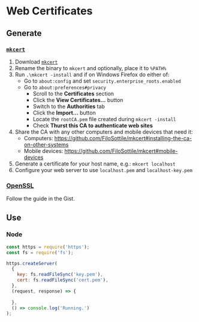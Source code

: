 # Web Certificates

## Generate

### [`mkcert`](https://github.com/FiloSottile/mkcert)

1. Download [`mkcert`](https://github.com/FiloSottile/mkcert/releases)
2. Rename the binary to `mkcert` and optionally, place it to `%PATH%`
3. Run `.\mkcert -install` and if on Windows Firefox do either of:
   - Go to `about:config` and set `security.enterprise_roots.enabled`
   - Go to `about:preferences#privacy`
     - Scroll to the **Certificates** section
     - Click the **View Certificates…** button
     - Switch to the **Authorities** tab
     - Click the **Import…** button
     - Locate the `rootCA.pem` file created during `mkcert -install`
     - Check **Thurst this CA to authenticate web sites**
4. Share the CA with any other computers and mobile devices that need it:
   - Computers: https://github.com/FiloSottile/mkcert#installing-the-ca-on-other-systems
   - Mobile devices: https://github.com/FiloSottile/mkcert#mobile-devices
5. Generate a certificate for your host name, e.g.: `mkcert localhost`
6. Configure your web server to use `localhost.pem` and `localhost-key.pem`

### [OpenSSL](https://gist.github.com/cecilemuller/9492b848eb8fe46d462abeb26656c4f8)

Follow the guide in the Gist.

## Use

### Node

```js
const https = require('https');
const fs = require('fs');

https.createServer(
  {
    key: fs.readFileSync('key.pem'),
    cert: fs.readFileSync('cert.pem'),
  },
  (request, response) => {
  
  },
  () => console.log('Running.')
);
```
